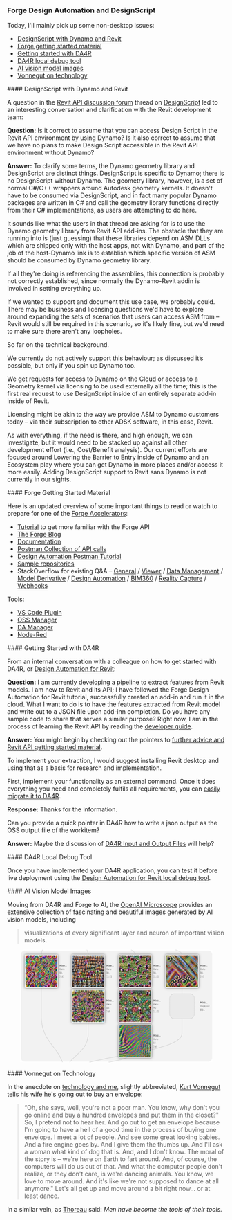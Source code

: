 <head>
<meta http-equiv="Content-Type" content="text/html; charset=utf-8">
<link rel="stylesheet" type="text/css" href="bc.css">
<script src="https://cdn.rawgit.com/google/code-prettify/master/loader/run_prettify.js" type="text/javascript"></script>
</head>

<!---

- da4r getting started
  https://autodesk.slack.com/archives/DQXLFPB3R/p1601206939001000
  Tommy Li 

twitter:

Vonnegut on technology, AI vision model images, Forge Design Automation for Revit and DesignScript with the #RevitAPI @AutodeskForge @AutodeskRevit #bim #DynamoBim #ForgeDevCon http://bit.ly/designscript

Today, I'll mainly pick up some non-desktop issues
&ndash; DesignScript with Dynamo and Revit
&ndash; Forge getting started material
&ndash; Getting started with DA4R
&ndash; DA4R local debug tool
&ndash; AI vision model images
&ndash; Vonnegut on technology...

linkedin:

#bim #DynamoBim #ForgeDevCon #Revit #API #IFC #SDK #AI #VisualStudio #Autodesk #AEC #adsk

the [Revit API discussion forum](http://forums.autodesk.com/t5/revit-api-forum/bd-p/160) thread

<center>
<img src="img/" alt="" title="" width="600"/>
<p style="font-size: 80%; font-style:italic"></p>
</center>

-->

### Forge Design Automation and DesignScript

Today, I'll mainly pick up some non-desktop issues:

- [DesignScript with Dynamo and Revit](#2)
- [Forge getting started material](#3)
- [Getting started with DA4R](#4)
- [DA4R local debug tool](#5)
- [AI vision model images](#6)
- [Vonnegut on technology](#7)

####<a name="2"></a> DesignScript with Dynamo and Revit

A question in 
the [Revit API discussion forum](http://forums.autodesk.com/t5/revit-api-forum/bd-p/160) thread
on [DesignScript](https://forums.autodesk.com/t5/revit-api-forum/design-script/m-p/9741288) led
to an interesting conversation and clarification with the Revit development team:

**Question:** Is it correct to assume that you can access Design Script in the Revit API environment by using Dynamo?
Is it also correct to assume that we have no plans to make Design Script accessible in the Revit API environment without Dynamo?

**Answer:** To clarify some terms, the Dynamo geometry library and DesignScript are distinct things.
DesignScript is specific to Dynamo; there is no DesignScript without Dynamo.
The geometry library, however, is a set of normal C#/C++ wrappers around Autodesk geometry kernels.
It doesn't have to be consumed via DesignScript, and in fact many popular Dynamo packages are written in C# and call the geometry library functions directly from their C# implementations, as users are attempting to do here.

It sounds like what the users in that thread are asking for is to use the Dynamo geometry library from Revit API add-ins.
The obstacle that they are running into is (just guessing) that these libraries depend on ASM DLLs which are shipped only with the host apps, not with Dynamo, and part of the job of the host-Dynamo link is to establish which specific version of ASM should be consumed by Dynamo geometry library.

If all they're doing is referencing the assemblies, this connection is probably not correctly established, since normally the Dynamo-Revit addin is involved in setting everything up.

If we wanted to support and document this use case, we probably could.
There may be business and licensing questions we'd have to explore around expanding the sets of scenarios that users can access ASM from &ndash; Revit would still be required in this scenario, so it's likely fine, but we'd need to make sure there aren't any loopholes.

So far on the technical background.

We currently do not actively support this behaviour; as discussed it’s possible, but only if you spin up Dynamo too.

We get requests for access to Dynamo on the Cloud or access to a Geometry kernel via licensing to be used externally all the time; this is the first real request to use DesignScript inside of an entirely separate add-in inside of Revit.

Licensing might be akin to the way we provide ASM to Dynamo customers today &ndash; via their subscription to other ADSK software, in this case, Revit.

As with everything, if the need is there, and high enough, we can investigate, but it would need to be stacked up against all other development effort (i.e., Cost/Benefit analysis). Our current efforts are focused around Lowering the Barrier to Entry inside of Dynamo and an Ecosystem play where you can get Dynamo in more places and/or access it more easily.
Adding DesignScript support to Revit sans Dynamo is not currently in our sights.

####<a name="3"></a> Forge Getting Started Material

Here is an updated overview of some important things to read or watch to prepare for one of
the [Forge Accelerators](https://forge.autodesk.com/accelerator-program):

- [Tutorial](https://learnforge.autodesk.io) to get more familiar with the Forge API
- [The Forge Blog](https://forge.autodesk.com/blog)
- [Documentation](https://forge.autodesk.com/developer/documentation)
- [Postman Collection of API calls](https://gist.github.com/petrbroz/5d28d996738bb0da4f7838ca43d53765)
- [Design Automation Postman Tutorial](https://github.com/Autodesk-Forge/forge-tutorial-postman)
- [Sample repositories](https://github.com/Autodesk-Forge?tabs=repositories)
- StackOverflow for existing Q&amp;A &ndash;
  [General](https://stackoverflow.com/questions/tagged/autodesk-forge) /
  [Viewer](https://stackoverflow.com/questions/tagged/autodesk-viewer) /
  [Data Management](https://stackoverflow.com/questions/tagged/autodesk-data-management) /
  [Model Derivative](https://stackoverflow.com/questions/tagged/autodesk-model-derivative) /
  [Design Automation](https://stackoverflow.com/questions/tagged/autodesk-designautomation) /
  [BIM360](https://stackoverflow.com/questions/tagged/autodesk-bim360) /
  [Reality Capture](https://stackoverflow.com/questions/tagged/autodesk-realitycapture) /
  [Webhooks](https://stackoverflow.com/questions/tagged/autodesk-webhooks)

Tools:

- [VS Code Plugin](https://forge.autodesk.com/blog/beginners-guide-design-automation-visual-studio-code)
- [OSS Manager](https://oss-manager.autodesk.io)
- [DA Manager](https://da-manager.autodesk.io)
- [Node-Red](https://forge.autodesk.com/blog/forge-node-red-visual-programming-forge)

####<a name="4"></a> Getting Started with DA4R

From an internal conversation with a colleague on how to get started with DA4R,
or [Design Automation for Revit](https://forge.autodesk.com/api/design-automation-cover-page/):

**Question:** I am currently developing a pipeline to extract features from Revit models.
I am new to Revit and its API; I have followed the Forge Design Automation for Revit tutorial, successfully created an add-in and run it in the cloud.
What I want to do is to have the features extracted from Revit model and write out to a JSON file upon add-inn completion.
Do you have any sample code to share that serves a similar purpose?
Right now, I am in the process of learning the Revit API by reading
the [developer guide](http://help.autodesk.com/view/RVT/2021/ENU/?guid=Revit_API_Revit_API_Developers_Guide_html).

**Answer:** You might begin by checking out the pointers
to [further advice and Revit API getting started material](https://thebuildingcoder.typepad.com/blog/about-the-author.html#2).

To implement your extraction, I would suggest installing Revit desktop and using that as a basis for research and implementation.

First, implement your functionality as an external command.
Once it does everything you need and completely fulfils all requirements, you
can [easily migrate it to DA4R](https://thebuildingcoder.typepad.com/blog/about-the-author.html#5.55).

**Response:** Thanks for the information.

Can you provide a  quick pointer in DA4R how to write a json output as the OSS output file of the workitem? 

**Answer:** Maybe the discussion
of [DA4R Input and Output Files](https://thebuildingcoder.typepad.com/blog/2020/04/da4r-io-logging-updater-and-custom-properties.html#5) will
help?


####<a name="5"></a> DA4R Local Debug Tool

Once you have implemented your DA4R application, you can test it before live deployment using
the [Design Automation for Revit local debug tool](https://github.com/Autodesk-Forge/design.automation-csharp-revit.local.debug.tool).

####<a name="6"></a> AI Vision Model Images

Moving from DA4R and Forge to AI, 
the [OpenAI Microscope](https://microscope.openai.com/models) provides 
an extensive collection of fascinating and beautiful images generated by AI vision models, including 

> visualizations of every significant layer and neuron of important vision models.

<center>
<img src="img/openai_microscope.png" alt="OpenAI Microscope" title="OpenAI Microscope" width="445"/> <!-- 991 -->
</center>

####<a name="7"></a> Vonnegut on Technology

In the anecdote on [technology and me](http://www.logicalpoetry.com/tech/vonnegut.html), slightly abbreviated,
[Kurt Vonnegut](https://en.wikipedia.org/wiki/Kurt_Vonnegut) tells his wife he's going out to buy an envelope:

<blockquote>
“Oh, she says, well, you're not a poor man. You know, why don't you go online and buy a hundred envelopes and put them in the closet?"
So, I pretend not to hear her.
And go out to get an envelope because I'm going to have a hell of a good time in the process of buying one envelope.
I meet a lot of people.
And see some great looking babies.
And a fire engine goes by. And I give them the thumbs up.
And I'll ask a woman what kind of dog that is.
And, and I don't know.
The moral of the story is &ndash; we're here on Earth to fart around.
And, of course, the computers will do us out of that.
And what the computer people don't realize, or they don't care, is we're dancing animals.
You know, we love to move around.
And it's like we're not supposed to dance at all anymore."
Let's all get up and move around a bit right now... or at least dance.
</blockquote>

In a similar vein, as [Thoreau](https://en.wikipedia.org/wiki/Henry_David_Thoreau) said: *Men have become the tools of their tools.*

